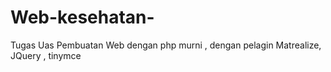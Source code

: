# Web-kesehatan-
Tugas Uas Pembuatan Web dengan php murni , 
dengan pelagin Matrealize, JQuery , tinymce
